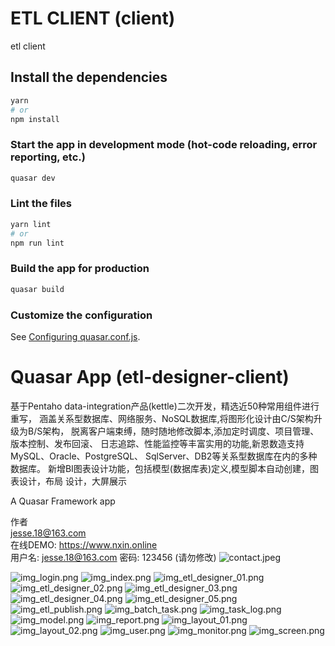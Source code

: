 # ETL CLIENT (client)

etl client

## Install the dependencies
```bash
yarn
# or
npm install
```

### Start the app in development mode (hot-code reloading, error reporting, etc.)
```bash
quasar dev
```


### Lint the files
```bash
yarn lint
# or
npm run lint
```

### Build the app for production
```bash
quasar build
```

### Customize the configuration
See [Configuring quasar.conf.js](https://v1.quasar.dev/quasar-cli/quasar-conf-js).

# Quasar App (etl-designer-client)
基于Pentaho data-integration产品(kettle)二次开发，精选近50种常用组件进行重写，
涵盖关系型数据库、网络服务、NoSQL数据库,将图形化设计由C/S架构升级为B/S架构，
脱离客户端束缚，随时随地修改脚本,添加定时调度、项目管理、版本控制、发布回滚、
日志追踪、性能监控等丰富实用的功能,新恩数造支持MySQL、Oracle、PostgreSQL、
SqlServer、DB2等关系型数据库在内的多种数据库。
新增BI图表设计功能，包括模型(数据库表)定义,模型脚本自动创建，图表设计，布局
设计，大屏展示


A Quasar Framework app

作者<br/>
jesse.18@163.com<br/>
在线DEMO: https://www.nxin.online <br/>
用户名: jesse.18@163.com
密码: 123456 (请勿修改)
![contact.jpeg](public/images/contact.jpeg)

![img_login.png](img_login.png)
![img_index.png](img_index.png)
![img_etl_designer_01.png](img_etl_designer_01.png)
![img_etl_designer_02.png](img_etl_designer_02.png)
![img_etl_designer_03.png](img_etl_designer_03.png)
![img_etl_designer_04.png](img_etl_designer_04.png)
![img_etl_designer_05.png](img_etl_designer_05.png)
![img_etl_publish.png](img_etl_publish.png)
![img_batch_task.png](img_batch_task.png)
![img_task_log.png](img_task_log.png)
![img_model.png](img_model.png)
![img_report.png](img_report.png)
![img_layout_01.png](img_layout_01.png)
![img_layout_02.png](img_layout_02.png)
![img_user.png](img_user.png)
![img_monitor.png](img_monitor.png)
![img_screen.png](img_screen.png)
